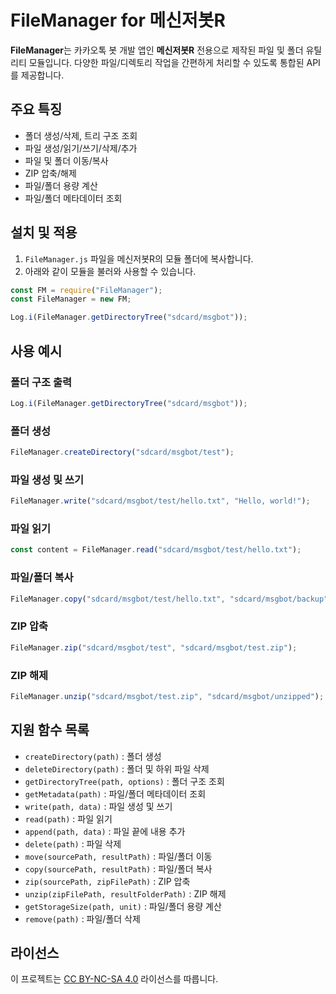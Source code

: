 # FileManager for 메신저봇R

**FileManager**는 카카오톡 봇 개발 앱인 **메신저봇R** 전용으로 제작된 파일 및 폴더 유틸리티 모듈입니다. 다양한 파일/디렉토리 작업을 간편하게 처리할 수 있도록 통합된 API를 제공합니다.

## 주요 특징
- 폴더 생성/삭제, 트리 구조 조회
- 파일 생성/읽기/쓰기/삭제/추가
- 파일 및 폴더 이동/복사
- ZIP 압축/해제
- 파일/폴더 용량 계산
- 파일/폴더 메타데이터 조회

## 설치 및 적용

1. `FileManager.js` 파일을 메신저봇R의 모듈 폴더에 복사합니다.
2. 아래와 같이 모듈을 불러와 사용할 수 있습니다.

```javascript
const FM = require("FileManager");
const FileManager = new FM;

Log.i(FileManager.getDirectoryTree("sdcard/msgbot"));
```

## 사용 예시

### 폴더 구조 출력
```javascript
Log.i(FileManager.getDirectoryTree("sdcard/msgbot"));
```

### 폴더 생성
```javascript
FileManager.createDirectory("sdcard/msgbot/test");
```

### 파일 생성 및 쓰기
```javascript
FileManager.write("sdcard/msgbot/test/hello.txt", "Hello, world!");
```

### 파일 읽기
```javascript
const content = FileManager.read("sdcard/msgbot/test/hello.txt");
```

### 파일/폴더 복사
```javascript
FileManager.copy("sdcard/msgbot/test/hello.txt", "sdcard/msgbot/backup");
```

### ZIP 압축
```javascript
FileManager.zip("sdcard/msgbot/test", "sdcard/msgbot/test.zip");
```

### ZIP 해제
```javascript
FileManager.unzip("sdcard/msgbot/test.zip", "sdcard/msgbot/unzipped");
```

## 지원 함수 목록
- `createDirectory(path)` : 폴더 생성
- `deleteDirectory(path)` : 폴더 및 하위 파일 삭제
- `getDirectoryTree(path, options)` : 폴더 구조 조회
- `getMetadata(path)` : 파일/폴더 메타데이터 조회
- `write(path, data)` : 파일 생성 및 쓰기
- `read(path)` : 파일 읽기
- `append(path, data)` : 파일 끝에 내용 추가
- `delete(path)` : 파일 삭제
- `move(sourcePath, resultPath)` : 파일/폴더 이동
- `copy(sourcePath, resultPath)` : 파일/폴더 복사
- `zip(sourcePath, zipFilePath)` : ZIP 압축
- `unzip(zipFilePath, resultFolderPath)` : ZIP 해제
- `getStorageSize(path, unit)` : 파일/폴더 용량 계산
- `remove(path)` : 파일/폴더 삭제

## 라이선스

이 프로젝트는 [CC BY-NC-SA 4.0](./LICENSE) 라이선스를 따릅니다. 